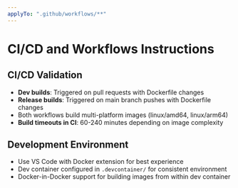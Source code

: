 ```yaml
---
applyTo: ".github/workflows/**"
---
```


# CI/CD and Workflows Instructions

## CI/CD Validation

- **Dev builds**: Triggered on pull requests with Dockerfile changes
- **Release builds**: Triggered on main branch pushes with Dockerfile changes
- Both workflows build multi-platform images (linux/amd64, linux/arm64)
- **Build timeouts in CI**: 60-240 minutes depending on image complexity

## Development Environment

- Use VS Code with Docker extension for best experience
- Dev container configured in `.devcontainer/` for consistent environment
- Docker-in-Docker support for building images from within dev container
